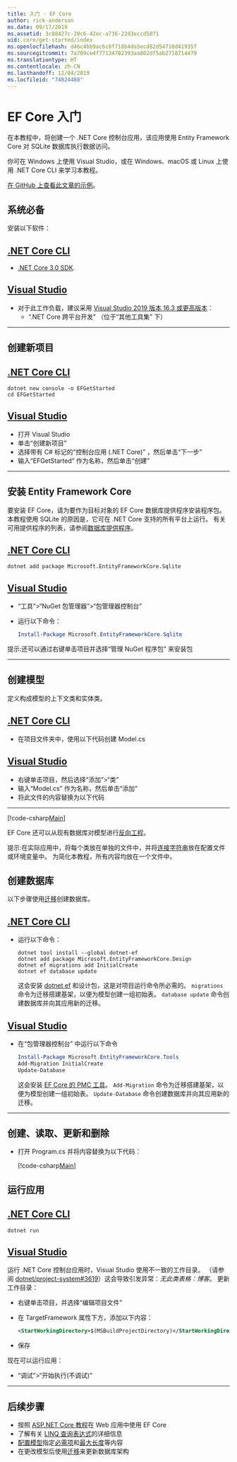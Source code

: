 ```yaml
---
title: 入门 - EF Core
author: rick-anderson
ms.date: 09/17/2019
ms.assetid: 3c88427c-20c6-42ec-a736-22d3eccd5071
uid: core/get-started/index
ms.openlocfilehash: d46c4bb9ac6c8f718b4da5ecd82d54710d41935f
ms.sourcegitcommit: 7a709ce4f77134782393aa802df5ab2718714479
ms.translationtype: HT
ms.contentlocale: zh-CN
ms.lasthandoff: 12/04/2019
ms.locfileid: "74824488"
---
```

# <a name="getting-started-with-ef-core"></a>EF Core 入门

在本教程中，将创建一个 .NET Core 控制台应用，该应用使用 Entity Framework Core 对 SQLite 数据库执行数据访问。

你可在 Windows 上使用 Visual Studio，或在 Windows、macOS 或 Linux 上使用 .NET Core CLI 来学习本教程。

[在 GitHub 上查看此文章的示例](https://github.com/aspnet/EntityFramework.Docs/tree/master/samples/core/GetStarted)。

## <a name="prerequisites"></a>系统必备

安装以下软件：

## <a name="net-core-clitabnetcore-cli"></a>[.NET Core CLI](#tab/netcore-cli)

* [.NET Core 3.0 SDK](https://www.microsoft.com/net/download/core).

## <a name="visual-studiotabvisual-studio"></a>[Visual Studio](#tab/visual-studio)

* 对于此工作负载，建议采用 [Visual Studio 2019 版本 16.3 或更高版本](https://www.visualstudio.com/downloads/)：
  * “.NET Core 跨平台开发”  （位于“其他工具集”  下）

---

## <a name="create-a-new-project"></a>创建新项目

## <a name="net-core-clitabnetcore-cli"></a>[.NET Core CLI](#tab/netcore-cli)

```dotnetcli
dotnet new console -o EFGetStarted
cd EFGetStarted
```

## <a name="visual-studiotabvisual-studio"></a>[Visual Studio](#tab/visual-studio)

* 打开 Visual Studio
* 单击“创建新项目” 
* 选择带有 C# 标记的“控制台应用 (.NET Core)”   ，然后单击“下一步” 
* 输入“EFGetStarted”  作为名称，然后单击“创建” 

---

## <a name="install-entity-framework-core"></a>安装 Entity Framework Core

要安装 EF Core，请为要作为目标对象的 EF Core 数据库提供程序安装程序包。 本教程使用 SQLite 的原因是，它可在 .NET Core 支持的所有平台上运行。 有关可用提供程序的列表，请参阅[数据库提供程序](../providers/index.md)。

## <a name="net-core-clitabnetcore-cli"></a>[.NET Core CLI](#tab/netcore-cli)

```dotnetcli
dotnet add package Microsoft.EntityFrameworkCore.Sqlite
```

## <a name="visual-studiotabvisual-studio"></a>[Visual Studio](#tab/visual-studio)

*  “工具”>“NuGet 包管理器”>“包管理器控制台”
* 运行以下命令：

  ``` PowerShell
  Install-Package Microsoft.EntityFrameworkCore.Sqlite
  ```

提示:还可以通过右键单击项目并选择“管理 NuGet 程序包”  来安装包

---

## <a name="create-the-model"></a>创建模型

定义构成模型的上下文类和实体类。

## <a name="net-core-clitabnetcore-cli"></a>[.NET Core CLI](#tab/netcore-cli)

* 在项目文件夹中，使用以下代码创建 Model.cs 

## <a name="visual-studiotabvisual-studio"></a>[Visual Studio](#tab/visual-studio)

* 右键单击项目，然后选择“添加”>“类” 
* 输入“Model.cs”  作为名称，然后单击“添加” 
* 将此文件的内容替换为以下代码

---

[!code-csharp[Main](../../../samples/core/GetStarted/Model.cs)]

EF Core 还可以从现有数据库对模型进行[反向工程](../managing-schemas/scaffolding.md)。

提示:在实际应用中，将每个类放在单独的文件中，并将[连接字符串](../miscellaneous/connection-strings.md)放在配置文件或环境变量中。 为简化本教程，所有内容均放在一个文件中。

## <a name="create-the-database"></a>创建数据库

以下步骤使用[迁移](xref:core/managing-schemas/migrations/index)创建数据库。

## <a name="net-core-clitabnetcore-cli"></a>[.NET Core CLI](#tab/netcore-cli)

* 运行以下命令：

  ```dotnetcli
  dotnet tool install --global dotnet-ef
  dotnet add package Microsoft.EntityFrameworkCore.Design
  dotnet ef migrations add InitialCreate
  dotnet ef database update
  ```

  这会安装 [dotnet ef](../miscellaneous/cli/dotnet.md) 和设计包，这是对项目运行命令所必需的。 `migrations` 命令为迁移搭建基架，以便为模型创建一组初始表。 `database update` 命令创建数据库并向其应用新的迁移。

## <a name="visual-studiotabvisual-studio"></a>[Visual Studio](#tab/visual-studio)

* 在“包管理器控制台”  中运行以下命令

  ``` PowerShell
  Install-Package Microsoft.EntityFrameworkCore.Tools
  Add-Migration InitialCreate
  Update-Database
  ```

  这会安装 [ EF Core 的 PMC 工具](../miscellaneous/cli/powershell.md)。 `Add-Migration` 命令为迁移搭建基架，以便为模型创建一组初始表。 `Update-Database` 命令创建数据库并向其应用新的迁移。

---

## <a name="create-read-update--delete"></a>创建、读取、更新和删除

* 打开 Program.cs  并将内容替换为以下代码：

  [!code-csharp[Main](../../../samples/core/GetStarted/Program.cs)]

## <a name="run-the-app"></a>运行应用

## <a name="net-core-clitabnetcore-cli"></a>[.NET Core CLI](#tab/netcore-cli)

```dotnetcli
dotnet run
```

## <a name="visual-studiotabvisual-studio"></a>[Visual Studio](#tab/visual-studio)

运行 .NET Core 控制台应用时，Visual Studio 使用不一致的工作目录。 （请参阅 [dotnet/project-system#3619](https://github.com/dotnet/project-system/issues/3619)）这会导致引发异常：*无此类表格：博客*。 更新工作目录：

* 右键单击项目，并选择“编辑项目文件” 
* 在 TargetFramework  属性下方，添加以下内容：

  ``` XML
  <StartWorkingDirectory>$(MSBuildProjectDirectory)</StartWorkingDirectory>
  ```

* 保存

现在可以运行应用：

* “调试”>“开始执行(不调试)” 

---

## <a name="next-steps"></a>后续步骤

* 按照 [ASP.NET Core 教程](/aspnet/core/data/ef-rp/intro)在 Web 应用中使用 EF Core
* 了解有关 [LINQ 查询表达式](/dotnet/csharp/programming-guide/concepts/linq/basic-linq-query-operations)的详细信息
* [配置模型](xref:core/modeling/index)指定[必需项](xref:core/modeling/required-optional)和[最大长度](xref:core/modeling/max-length)等内容
* 在更改模型后使用[迁移](xref:core/managing-schemas/migrations/index)来更新数据库架构
